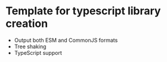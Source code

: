 # Template for typescript library creation

- Output both ESM and CommonJS formats
- Tree shaking
- TypeScript support
